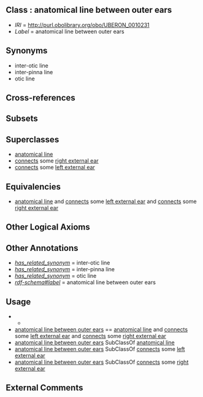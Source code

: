 
## Class : anatomical line between outer ears

 * *IRI* = http://purl.obolibrary.org/obo/UBERON_0010231
 * *Label* = anatomical line between outer ears

## Synonyms

 * inter-otic line
 * inter-pinna line
 * otic line

## Cross-references


## Subsets


## Superclasses

 * [anatomical line](../../UBERON/00/UBERON_0006800.md)
 * [connects](../../RO/76/RO_0002176.md) some [right external ear](../../UBERON/16/UBERON_0006616.md)
 * [connects](../../RO/76/RO_0002176.md) some [left external ear](../../UBERON/17/UBERON_0006617.md)

## Equivalencies

 * [anatomical line](../../UBERON/00/UBERON_0006800.md) and [connects](../../RO/76/RO_0002176.md) some [left external ear](../../UBERON/17/UBERON_0006617.md) and [connects](../../RO/76/RO_0002176.md) some [right external ear](../../UBERON/16/UBERON_0006616.md)

## Other Logical Axioms


## Other Annotations

 * *[has_related_synonym](../../ym/oboInOwl#hasRelatedSynonym.md)* = inter-otic line
 * *[has_related_synonym](../../ym/oboInOwl#hasRelatedSynonym.md)* = inter-pinna line
 * *[has_related_synonym](../../ym/oboInOwl#hasRelatedSynonym.md)* = otic line
 * *[rdf-schema#label](../../el/rdf-schema#label.md)* = anatomical line between outer ears

## Usage

 * -
 * [anatomical line between outer ears](../../UBERON/31/UBERON_0010231.md) == [anatomical line](../../UBERON/00/UBERON_0006800.md) and [connects](../../RO/76/RO_0002176.md) some [left external ear](../../UBERON/17/UBERON_0006617.md) and [connects](../../RO/76/RO_0002176.md) some [right external ear](../../UBERON/16/UBERON_0006616.md)
 * [anatomical line between outer ears](../../UBERON/31/UBERON_0010231.md) SubClassOf [anatomical line](../../UBERON/00/UBERON_0006800.md)
 * [anatomical line between outer ears](../../UBERON/31/UBERON_0010231.md) SubClassOf [connects](../../RO/76/RO_0002176.md) some [left external ear](../../UBERON/17/UBERON_0006617.md)
 * [anatomical line between outer ears](../../UBERON/31/UBERON_0010231.md) SubClassOf [connects](../../RO/76/RO_0002176.md) some [right external ear](../../UBERON/16/UBERON_0006616.md)

## External Comments

